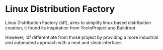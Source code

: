# Linux Distribution Factory

Linux Distribution Factory (ldf), aims to simplify linux based distribution creation, it found its inspiration from YoctoProject and Buildroot.

However, ldf differentiate from those project by providing a more industrial and automated approach with a neat and sleak interface.
